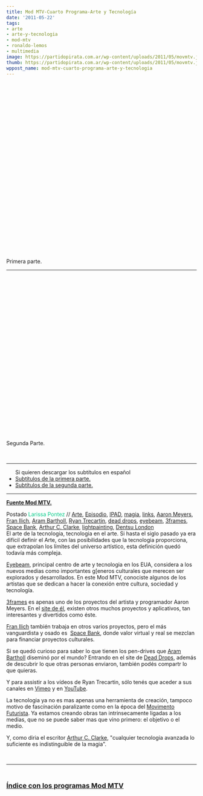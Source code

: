 ```yaml
---
title: Mod MTV-Cuarto Programa-Arte y Tecnología
date: '2011-05-22'
tags:
- arte
- arte-y-tecnologia
- mod-mtv
- ronaldo-lemos
- multimedia
image: https://partidopirata.com.ar/wp-content/uploads/2011/05/movmtv.jpg
thumb: https://partidopirata.com.ar/wp-content/uploads/2011/05/movmtv.jpg
wppost_name: mod-mtv-cuarto-programa-arte-y-tecnologia
---
```


&nbsp;

&nbsp;

<object style="height: 390px; width: 640px;"><param name="movie" value="http://www.youtube.com/v/R0AZnei7-ys?version=3" /><param name="allowFullScreen" value="true" /><param name="allowScriptAccess" value="always" /><embed type="application/x-shockwave-flash" width="640" height="390" src="http://www.youtube.com/v/R0AZnei7-ys?version=3" allowfullscreen="true" allowscriptaccess="always"></embed></object>

Primera parte.

<hr />

<object style="height: 390px; width: 640px;"><param name="movie" value="http://www.youtube.com/v/BXZk940CCpE?version=3" /><param name="allowFullScreen" value="true" /><param name="allowScriptAccess" value="always" /><embed type="application/x-shockwave-flash" width="640" height="390" src="http://www.youtube.com/v/BXZk940CCpE?version=3" allowfullscreen="true" allowscriptaccess="always"></embed></object>

&nbsp;

Segunda Parte.

&nbsp;

<hr />

<ul>Si quieren descargar los subtítulos en español&nbsp;
	<li> <a href="http://www.4shared.com/document/JJ_8xR9S/modmtv0401.html" target="_blank">Subtítulos de la primera parte.</a></li>
	<li><a href="http://www.4shared.com/document/scRPo2OA/modmtv0402.html" target="_blank">Subtítulos de la segunda parte.</a></li>
</ul>

<hr />

<strong><a href="http://mtv.uol.com.br/programas/mod/blog/arte-e-tecnologia-links" target="_blank">Fuente Mod MTV.</a></strong>
<div class="infos"></div>
<div class="infos">Postado <span style="color: #06cb89;">Larissa Pontez</span> // <a href="http://mtv.uol.com.br/programas/mod/blog?categoria=Arte">Arte</a>, <a href="http://mtv.uol.com.br/programas/mod/blog?categoria=Epis%C3%B3dio">Episodio</a>, <a href="http://mtv.uol.com.br/programas/mod/blog?categoria=IPAD">IPAD</a>, <a href="http://mtv.uol.com.br/programas/mod/blog?categoria=magia">magia</a>, <a href="http://mtv.uol.com.br/programas/mod/blog?categoria=links">links</a>, <a href="http://mtv.uol.com.br/programas/mod/blog?categoria=Aaron+Meyers">Aaron Meyers</a>, <a href="http://mtv.uol.com.br/programas/mod/blog?categoria=Fran+Ilich">Fran Ilich</a>, <a href="http://mtv.uol.com.br/programas/mod/blog?categoria=Aram+Bartholl">Aram Bartholl</a>, <a href="http://mtv.uol.com.br/programas/mod/blog?categoria=Ryan+Trecartin">Ryan Trecartin</a>, <a href="http://mtv.uol.com.br/programas/mod/blog?categoria=dead+drops">dead drops</a>, <a href="http://mtv.uol.com.br/programas/mod/blog?categoria=eyebeam">eyebeam</a>, <a href="http://mtv.uol.com.br/programas/mod/blog?categoria=3frames">3frames</a>, <a href="http://mtv.uol.com.br/programas/mod/blog?categoria=Space+Bank">Space Bank</a>, <a href="http://mtv.uol.com.br/programas/mod/blog?categoria=Arthur+C.+Clarke">Arthur C. Clarke</a>, <a href="http://mtv.uol.com.br/programas/mod/blog?categoria=lightpainting">lightpainting</a>, <a href="http://mtv.uol.com.br/programas/mod/blog?categoria=Dentsu+London">Dentsu London</a></div>
El arte de la tecnologia, tecnologia en el arte. Si hasta el siglo pasado ya
era difícil definir el Arte, con las posibilidades que la tecnologia
proporciona, que extrapolan los límites del universo artístico, esta
definición quedó todavía más compleja.

<a href="http://www.eyebeam.org/" target="_blank">Eyebeam</a>,
principal centro de arte y tecnologia en los EUA, considera a los nuevos
medias como importantes g[eneros culturales que merecen ser explorados y
desarrollados. En este Mod MTV, conociste algunos de los artistas que se
dedican a hacer la conexión entre cultura, sociedad y tecnología.

<a href="http://www.3fram.es/" target="_blank">3frames</a> es apenas uno de los proyectos del artista y programador Aaron Meyers. En el <a href="http://www.aaron-meyers.com/" target="_blank">site de él</a>, existen otros muchos proyectos y aplicativos, tan interesantes y divertidos como éste.

<a href="http://eyebeam.org/people/fran-ilich" target="_blank">Fran Ilich</a> también trabaja en otros varios proyectos, pero el más vanguardista y osado es  <a href="http://www.spacebank.org/" target="_blank">Space Bank</a>, donde valor virtual y real se mezclan para financiar proyectos culturales.

Si se quedó curioso para saber lo que tienen los pen-drives que <a href="http://datenform.de/indexeng.html" target="_blank">Aram Bartholl</a> diseminó por el mundo? Entrando en el site de <a href="http://deaddrops.com/" target="_blank">Dead Drops</a>, además de descubrir lo que otras personas enviaron, también podés compartr lo que quieras.

Y para assistir a los vídeos de Ryan Trecartin, sólo tenés que aceder a sus canales en <a href="http://www.vimeo.com/trecartin" target="_blank">Vimeo</a> y en <a href="http://www.youtube.com/WianTreetin" target="_blank">YouTube</a>.

La tecnologia ya no es mas apenas una herramienta de creación, tampoco motivo de fascínación paralizante como en la época del <a href="http://pt.wikipedia.org/wiki/Futurismo" target="_blank">Movimento Futurista</a>. Ya estamos creando obras tan intrinsecamente ligadas a los medias,
que no se puede saber mas que vino primero: el objetivo o el medio.

Y, como diria el escritor <a href="http://pt.wikipedia.org/wiki/Arthur_C._Clarke" target="_blank">Arthur C. Clarke</a>, "cualquier tecnologia avanzada lo suficiente es indistinguible de la magia".

&nbsp;

<hr />

&nbsp;

<span style="font-size: large;"><strong><a href="http://partido-pirata.blogspot.com/2011/05/indice-con-los-programas-mod-mtv.html">Índice con los programas Mod MTV </a></strong></span>

&nbsp;
